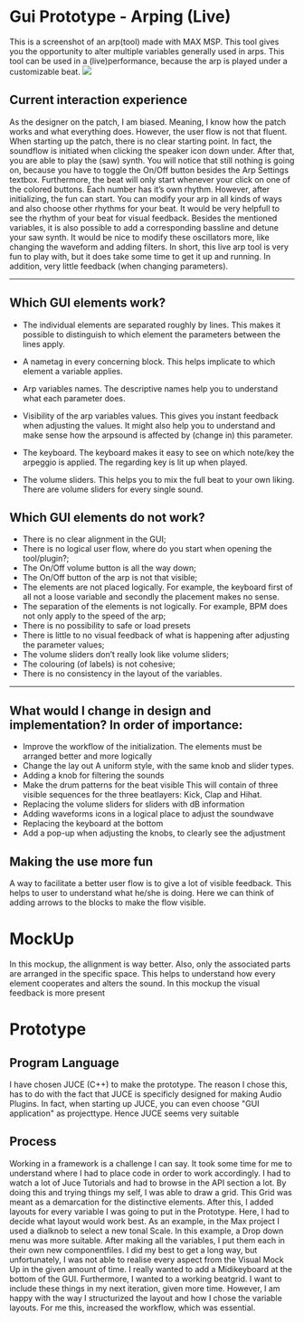 # Gui Prototype - Arping (Live)
  

This is a screenshot of an arp(tool) made with MAX MSP. This tool gives you the opportunity to alter multiple variables generally used in arps. This tool can be used in a (live)performance, because the arp is played under a customizable beat.
![](images/ArpBeatGen.png)




## Current interaction experience
As the designer on the patch, I am biased. Meaning, I know how the patch works and what everything does. However, the user flow is not that fluent. When starting up the patch, there is no clear starting point. In fact, the soundflow is initiated when clicking the speaker icon down under. After that, you are able to play the (saw) synth. You will notice that still nothing is going on, because you have to toggle the On/Off button besides the Arp Settings textbox. Furthermore, the beat will only start whenever your click on one of the colored buttons. Each number has it’s own rhythm. However, after initializing, the fun can start. You can modify your arp in all kinds of ways and also choose other rhythms for your beat. It would be very helpfull to see the rhythm of your beat for visual feedback. Besides the mentioned variables, it is also possible to add a corresponding bassline and detune your saw synth. It would be nice to modify these oscillators more, like changing the waveform and adding filters. In short, this live arp tool is very fun to play with, but it does take some time to get it up and running. In addition, very little feedback (when changing parameters).


________________
## Which GUI elements work?
* The individual elements are separated roughly by lines.
This makes it possible to distinguish to which element the parameters between the lines apply.

* A nametag in every concerning block.
This helps implicate to which element a variable applies.

* Arp variables names.
The descriptive names help you to understand what each parameter does.

* Visibility of the arp variables values.
This gives you instant feedback when adjusting the values. It might also help you to understand and make sense how the arpsound is affected by (change in) this parameter.

* The keyboard.
The keyboard makes it easy to see on which note/key the arpeggio is applied. The regarding key is lit up when played.

* The volume sliders.
This helps you to mix the full beat to your own liking. There are volume sliders for every single sound.

## Which GUI elements do not work?
* There is no clear alignment in the GUI;
* There is no logical user flow, where do you start when opening the tool/plugin?;
* The On/Off volume button is all the way down;
* The On/Off button of the arp is not that visible;
* The elements are not placed logically. For example, the keyboard first of all not a loose variable and secondly the placement makes no sense.
* The separation of the elements is not logically. For example, BPM does not only apply to the speed of the arp;
* There is no possibility to safe or load presets
* There is little to no visual feedback of what is happening after adjusting the parameter values;
* The volume sliders don’t really look like volume sliders;
* The colouring (of labels) is not cohesive;
* There is no consistency in the layout of the variables.

________________

## What would I change in design and implementation? In order of importance:
* Improve the workflow of the initialization. 
The elements must be arranged better and more logically
* Change the lay out
A uniform style, with the same knob and slider types.
* Adding a knob for filtering the sounds
* Make the drum patterns for the beat visible
This will contain of three visible sequences for the three beatlayers: Kick, Clap and Hihat.
* Replacing the volume sliders for sliders with dB information
* Adding waveforms icons in a logical place to adjust the soundwave
* Replacing the keyboard at the bottom
* Add a pop-up when adjusting the knobs, to clearly see the adjustment



## Making the use more fun
A way to facilitate a better user flow is to give a lot of visible feedback. This helps to user to understand what he/she is doing. Here we can think of adding arrows to the blocks to make the flow visible.

# MockUp
In this mockup, the allignment is way better. Also, only the associated parts are arranged in the specific space. This helps to understand how every element cooperates and alters the sound. In this mockup the visual feedback is more present

# Prototype

## Program Language
I have chosen JUCE (C++) to make the prototype. The reason I chose this, has to do with the fact that JUCE is specificly designed for making Audio Plugins. In fact, when starting up JUCE, you can even choose "GUI application" as projecttype. Hence JUCE seems very suitable

## Process
Working in a framework is a challenge I can say. It took some time for me to understand where I had to place code in order to work accordingly. I had to watch a lot of Juce Tutorials and had to browse in the API section a lot. By doing this and trying things my self, I was able to draw a grid. This Grid was meant as a demarcation for the distinctive elements. After this, I added layouts for every variable I was going to put in the Prototype. Here, I had to decide what layout would work best. As an example, in the Max project I used a dialknob to select a new tonal Scale. In this example, a Drop down menu was more suitable. After making all the variables, I put them each in their own new componentfiles. I did my best to get a long way, but unfortunately, I was not able to realise every aspect from the Visual Mock Up in the given amount of time. I really wanted to add a Midikeyboard at the bottom of the GUI. Furthermore, I wanted to a working beatgrid. I want to include these things in my next iteration, given more time.
However, I am happy with the way I structurized the layout and how I chose the variable layouts. For me this, increased the workflow, which was essential.
